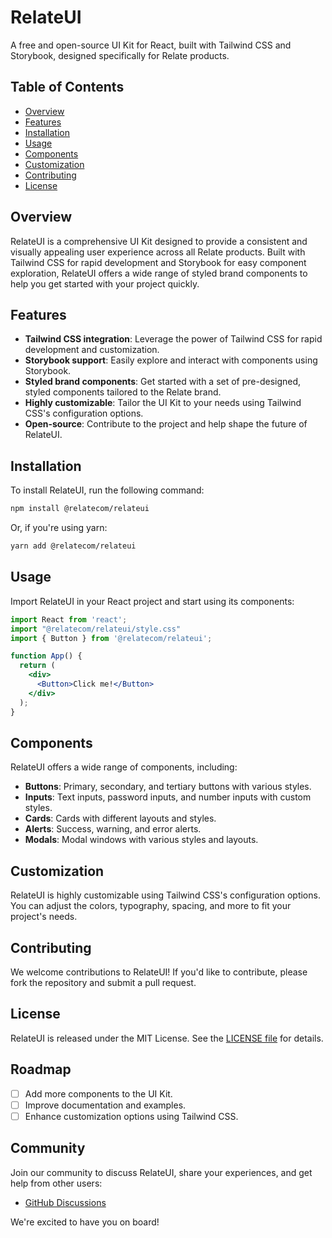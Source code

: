 # RelateUI

A free and open-source UI Kit for React, built with Tailwind CSS and Storybook, designed specifically for Relate products.

## Table of Contents

- [Overview](#overview)
- [Features](#features)
- [Installation](#installation)
- [Usage](#usage)
- [Components](#components)
- [Customization](#customization)
- [Contributing](#contributing)
- [License](#license)

## Overview

RelateUI is a comprehensive UI Kit designed to provide a consistent and visually appealing user experience across all Relate products. Built with Tailwind CSS for rapid development and Storybook for easy component exploration, RelateUI offers a wide range of styled brand components to help you get started with your project quickly.

## Features

- **Tailwind CSS integration**: Leverage the power of Tailwind CSS for rapid development and customization.
- **Storybook support**: Easily explore and interact with components using Storybook.
- **Styled brand components**: Get started with a set of pre-designed, styled components tailored to the Relate brand.
- **Highly customizable**: Tailor the UI Kit to your needs using Tailwind CSS's configuration options.
- **Open-source**: Contribute to the project and help shape the future of RelateUI.

## Installation

To install RelateUI, run the following command:

```bash
npm install @relatecom/relateui
```

Or, if you're using yarn:

```bash
yarn add @relatecom/relateui
```

## Usage

Import RelateUI in your React project and start using its components:

```jsx
import React from 'react';
import "@relatecom/relateui/style.css"
import { Button } from '@relatecom/relateui';

function App() {
  return (
    <div>
      <Button>Click me!</Button>
    </div>
  );
}
```

## Components

RelateUI offers a wide range of components, including:

- **Buttons**: Primary, secondary, and tertiary buttons with various styles.
- **Inputs**: Text inputs, password inputs, and number inputs with custom styles.
- **Cards**: Cards with different layouts and styles.
- **Alerts**: Success, warning, and error alerts.
- **Modals**: Modal windows with various styles and layouts.

## Customization

RelateUI is highly customizable using Tailwind CSS's configuration options. You can adjust the colors, typography, spacing, and more to fit your project's needs.

## Contributing

We welcome contributions to RelateUI! If you'd like to contribute, please fork the repository and submit a pull request.

## License

RelateUI is released under the MIT License. See the [LICENSE file](LICENSE) for details.

## Roadmap

- [ ] Add more components to the UI Kit.
- [ ] Improve documentation and examples.
- [ ] Enhance customization options using Tailwind CSS.

## Community

Join our community to discuss RelateUI, share your experiences, and get help from other users:

- [GitHub Discussions](https://github.com/relateui/relateui/discussions)

We're excited to have you on board!
